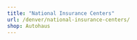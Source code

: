 ```yaml
---
title: "National Insurance Centers"
url: /denver/national-insurance-centers/
shop: Autohaus
---
```

